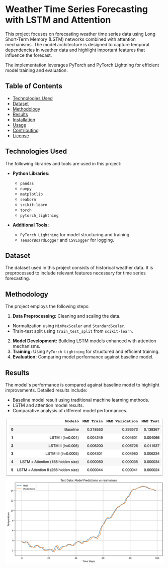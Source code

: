 
# Weather Time Series Forecasting with LSTM and Attention

This project focuses on forecasting weather time series data using Long Short-Term Memory (LSTM) networks combined with attention mechanisms. The model architecture is designed to capture temporal dependencies in weather data and highlight important features that influence the forecast.

The implementation leverages PyTorch and PyTorch Lightning for efficient model training and evaluation.

## Table of Contents
- [Technologies Used](#technologies-used)
- [Dataset](#dataset)
- [Methodology](#methodology)
- [Results](#results)
- [Installation](#installation)
- [Usage](#usage)
- [Contributing](#contributing)
- [License](#license)

## Technologies Used
The following libraries and tools are used in this project:

- **Python Libraries:**
  - `pandas`
  - `numpy`
  - `matplotlib`
  - `seaborn`
  - `scikit-learn`
  - `torch`
  - `pytorch_lightning`

- **Additional Tools:**
  - `PyTorch Lightning` for model structuring and training.
  - `TensorBoardLogger` and `CSVLogger` for logging.

## Dataset
The dataset used in this project consists of historical weather data. It is preprocessed to include relevant features necessary for time series forecasting.

## Methodology
The project employs the following steps:

1. **Data Preprocessing:** Cleaning and scaling the data.
  - Normalization using `MinMaxScaler` and `StandardScaler`.
  - Train-test split using `train_test_split` from `scikit-learn`.
2. **Model Development:** Building LSTM models enhanced with attention mechanisms.
3. **Training:** Using `PyTorch Lightning` for structured and efficient training.
4. **Evaluation:** Comparing model performance against baseline model.

## Results
The model's performance is compared against baseline model to highlight improvements. Detailed results include:

- Baseline model result using traditional machine learning methods.
- LSTM and attention model results.
- Comparative analysis of different model performances.

![Model Results](images/results_table.png)
![Model Results](images/best_model.png)
